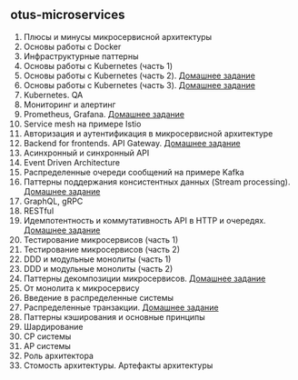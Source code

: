 ## otus-microservices

1. Плюсы и минусы микросервисной архитектуры
2. Основы работы с Docker
3. Инфраструктурные паттерны
4. Основы работы с Kubernetes (часть 1)
5. Основы работы с Kubernetes (часть 2). [Домашнее задание](https://github.com/khaydarov/otus-microservices/tree/main/hw01)
6. Основы работы с Kubernetes (часть 3). [Домашнее задание](https://github.com/khaydarov/otus-microservices/tree/main/hw02)
7. Kubernetes. QA
8. Мониторинг и алертинг
9. Prometheus, Grafana. [Домашнее задание](https://github.com/khaydarov/otus-microservices/tree/main/hw03)
10. Service mesh на примере Istio
11. Авторизация и аутентификация в микросервисной архитектуре
12. Backend for frontends. API Gateway. [Домашнее задание]()
13. Асинхронный и синхронный API
14. Event Driven Architecture
15. Распределенные очереди сообщений на примере Kafka
16. Паттерны поддержания консистентных данных (Stream processing). [Домашнее задание]()
17. GraphQL, gRPC
18. RESTful
19. Идемпотентность и коммутативность API в HTTP и очередях. [Домашнее задание]()
20. Тестирование микросервисов (часть 1)
21. Тестирование микросервисов (часть 2)
22. DDD и модульные монолиты (часть 1)
23. DDD и модульные монолиты (часть 2)
24. Паттерны декомпозиции микросервисов. [Домашнее задание]()
25. От монолита к микросервису
26. Введение в распределенные системы
27. Распределенные транзакции. [Домашнее задание]()
28. Паттерны кэширования и основные принципы
29. Шардирование
30. CP системы
31. AP системы
32. Роль архитектора
33. Стомость архитектуры. Артефакты архитектуры
